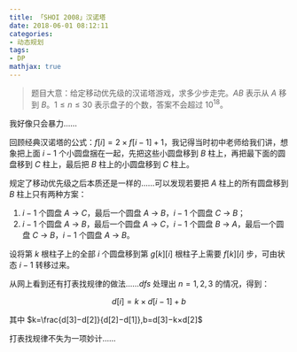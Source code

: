 ```yaml
---
title: 「SHOI 2008」汉诺塔
date: 2018-06-01 08:12:11
categories:
- 动态规划
tags:
- DP
mathjax: true
---
```


> 题目大意：给定移动优先级的汉诺塔游戏，求多少步走完。$AB$ 表示从 $A$ 移到 $B$。$1≤n≤30$ 表示盘子的个数，答案不会超过 $10^{18}$。

我好像只会暴力……

回顾经典汉诺塔的公式：$f[i] = 2 × f[i-1] + 1$，我记得当时初中老师给我们讲，想象把上面 $i-1$ 个小圆盘捆在一起，先把这些小圆盘移到 $B$ 柱上，再把最下面的圆盘移到 $C$ 柱上，最后把 $B$ 柱上的小圆盘移到 $C$ 柱上。

规定了移动优先级之后本质还是一样的……可以发现若要把 $A$ 柱上的所有圆盘移到 $B$ 柱上只有两种方案：

1. $i-1$ 个圆盘 $A$ → $C$，最后一个圆盘 $A$ → $B$，$i-1$ 个圆盘 $C$ → $B$；
2. $i-1$ 个圆盘 $A$ → $B$，最后一个圆盘 $A$ → $C$，$i-1$ 个圆盘 $B$ → $A$，最后一个圆盘 $C$ → $B$，$i-1$ 个圆盘 $A$ → $B$。

设将第 $k$ 根柱子上的全部 $i$ 个圆盘移到第 $g[k][i]$ 根柱子上需要 $f[k][i]$ 步，可由状态 $i-1$ 转移过来。

从网上看到还有打表找规律的做法……$dfs$ 处理出 $n=1,2,3$ 的情况，得到：

$$d[i]=k×d[i−1]+b$$

其中 $k=\frac{d[3]−d[2]}{d[2]−d[1]},b=d[3]−k×d[2]$

打表找规律不失为一项妙计……
